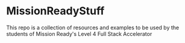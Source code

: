 # MissionReadyStuff
This repo is a collection of resources and examples to be used by the students of Mission Ready's Level 4 Full Stack Accelerator